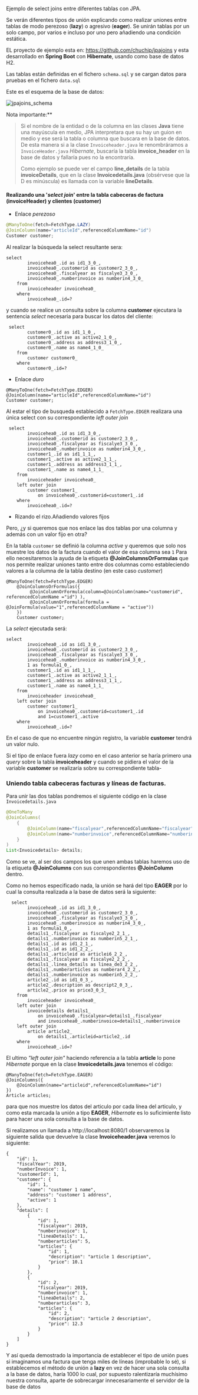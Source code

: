 Ejemplo de select joins entre diferentes tablas con JPA. 

Se verán diferentes tipos de unión explicando como realizar uniones entre tablas de modo perezoso (**lazy**) o agresivo  (**eager**). Se unirán tablas por un solo campo, por varios e incluso por uno pero añadiendo una condición estática.

EL proyecto de ejemplo esta en: https://github.com/chuchip/jpajoins y esta desarrollado en **Spring Boot** con **Hibernate**, usando como base de datos H2.

Las tablas están definidas en el fichero `schema.sql` y se cargan datos para pruebas en el fichero `data.sql`

Este es el esquema de la base de datos:

![jpajoins_schema](.\jpajoins_schema.png)

Nota importante:**

> Si el nombre de la entidad o de la columna en las clases **Java**  tiene una mayúscula en medio, JPA interpretara que su hay un guion en medio y ese será la tabla o columna que buscara en la base de datos.
> De esta manera si a la clase `Invoiceheader.java` le renombráramos a `InvoiceHeader.java`  *Hibernate*, buscaría la tabla **invoice_header** en la base de datos y fallaría pues no la encontraría.
>
> Como ejemplo se puede ver el campo **line_details** de la tabla **invoiceDetails**, que en la clase **Invoicedetails.java** (obsérvese que la D es minúscula) es llamada con la variable **lineDetails**.



#### Realizando una '*select join*' entre la tabla cabeceras de factura (invoiceHeader) y clientes (customer)

- Enlace *perezoso* 

```java
@ManyToOne(fetch=FetchType.LAZY)
@JoinColumn(name="articleId",referencedColumnName="id")	
Customer customer;
```

Al realizar la búsqueda la select resultante sera:

```
select
        invoicehea0_.id as id1_3_0_,
        invoicehea0_.customerid as customer2_3_0_,
        invoicehea0_.fiscalyear as fiscalye3_3_0_,
        invoicehea0_.numberinvoice as numberin4_3_0_ 
    from
        invoiceheader invoicehea0_ 
    where
        invoicehea0_.id=?
```

 y cuando se realice un consulta  sobre la columna **customer** ejecutara la sentencia *select* necesaria para buscar los datos del cliente:

```
 select
        customer0_.id as id1_1_0_,
        customer0_.active as active2_1_0_,
        customer0_.address as address3_1_0_,
        customer0_.name as name4_1_0_ 
    from
        customer customer0_ 
    where
        customer0_.id=?
```

* Enlace *duro*

```
@ManyToOne(fetch=FetchType.EDGER)
@JoinColumn(name="articleId",referencedColumnName="id")	
Customer customer;
```

Al estar el tipo de busqueda establecido a `FetchType.EDGER`  realizara una única select con su correspondiente *left outer join*

```
 select
        invoicehea0_.id as id1_3_0_,
        invoicehea0_.customerid as customer2_3_0_,
        invoicehea0_.fiscalyear as fiscalye3_3_0_,
        invoicehea0_.numberinvoice as numberin4_3_0_,
        customer1_.id as id1_1_1_,
        customer1_.active as active2_1_1_,
        customer1_.address as address3_1_1_,
        customer1_.name as name4_1_1_ 
    from
        invoiceheader invoicehea0_ 
    left outer join
        customer customer1_ 
            on invoicehea0_.customerid=customer1_.id 
    where
        invoicehea0_.id=?
```

- Rizando el rizo.Añadiendo valores fijos

Pero, ¿y si queremos  que nos enlace las dos tablas por una columna y además con un valor fijo en otra?

En la tabla `customer` se definió la columna *active* y queremos que solo nos muestre los datos de la factura cuando el valor de esa columna sea `1` Para ello necesitaremos la ayuda de la etiqueta **@JoinColumnsOrFormulas** que nos permite realizar uniones tanto entre dos columnas como estableciendo valores a la columna de la tabla destino (en este caso *customer*)

```
@ManyToOne(fetch=FetchType.EDGER)
	@JoinColumnsOrFormulas({
		 @JoinColumnOrFormula(column=@JoinColumn(name="customerid", referencedColumnName ="id") ),
		 @JoinColumnOrFormula(formula = @JoinFormula(value="1",referencedColumnName = "active"))
	})	
	Customer customer;
```

La *select* ejecutada será:

```
select
        invoicehea0_.id as id1_3_0_,
        invoicehea0_.customerid as customer2_3_0_,
        invoicehea0_.fiscalyear as fiscalye3_3_0_,
        invoicehea0_.numberinvoice as numberin4_3_0_,
        1 as formula1_0_,
        customer1_.id as id1_1_1_,
        customer1_.active as active2_1_1_,
        customer1_.address as address3_1_1_,
        customer1_.name as name4_1_1_ 
    from
        invoiceheader invoicehea0_ 
    left outer join
        customer customer1_ 
            on invoicehea0_.customerid=customer1_.id 
            and 1=customer1_.active 
    where
        invoicehea0_.id=?
```

En el caso de que no encuentre ningún registro, la variable **customer** tendrá un valor nulo.

Si el tipo de enlace fuera *lazy* como en el caso anterior se haría primero una *query* sobre la tabla **invoiceheader** y cuando se pidiera el valor de la variable **customer** se realizaría sobre su correspondiente tabla-

### Uniendo tabla cabeceras facturas y líneas de facturas.

Para unir las dos tablas pondremos el siguiente código en la clase `Invoicedetails.java`

```java
@OneToMany
@JoinColumns(
    {
        @JoinColumn(name="fiscalyear",referencedColumnName="fiscalyear"),
       	@JoinColumn(name="numberinvoice",referencedColumnName="numberinvoice")
    }			
)
List<Invoicedetails> details;	
```


Como se ve, al ser dos campos los que unen ambas tablas haremos uso de la etiqueta **@JoinColumns** con sus correspondientes **@JoinColumn** dentro.

Como no hemos especificado nada, la unión se hará del tipo **EAGER** por lo cual la consulta realizada a la base de datos será la siguiente:

```
  select
        invoicehea0_.id as id1_3_0_,
        invoicehea0_.customerid as customer2_3_0_,
        invoicehea0_.fiscalyear as fiscalye3_3_0_,
        invoicehea0_.numberinvoice as numberin4_3_0_,
        1 as formula1_0_,
        details1_.fiscalyear as fiscalye2_2_1_,
        details1_.numberinvoice as numberin5_2_1_,
        details1_.id as id1_2_1_,
        details1_.id as id1_2_2_,
        details1_.articleid as articlei6_2_2_,
        details1_.fiscalyear as fiscalye2_2_2_,
        details1_.linea_details as linea_de3_2_2_,
        details1_.numberarticles as numberar4_2_2_,
        details1_.numberinvoice as numberin5_2_2_,
        article2_.id as id1_0_3_,
        article2_.description as descript2_0_3_,
        article2_.price as price3_0_3_ 
    from
        invoiceheader invoicehea0_ 
    left outer join
        invoicedetails details1_ 
            on invoicehea0_.fiscalyear=details1_.fiscalyear 
            and invoicehea0_.numberinvoice=details1_.numberinvoice 
    left outer join
        article article2_ 
            on details1_.articleid=article2_.id 
    where
        invoicehea0_.id=?
```

El ultimo *"left outer join"* haciendo referencia a la tabla **article**  lo pone *Hibernate* porque en la clase **Invoicedetails.java** tenemos el código:

	@ManyToOne(fetch=FetchType.EAGER)
	@JoinColumns({
		@JoinColumn(name="articleid",referencedColumnName="id")		
	})
	Article articles;	
para que nos muestre los datos del articulo por cada línea del articulo, y como esta marcada la unión a tipo **EAGER**, *Hibernate* es lo suficimiente listo para hacer una sola consulta a la base de datos.

Si realizamos un llamada a http://localhost:8080/1 observaremos la siguiente salida que devuelve la clase **Invoiceheader.java** veremos lo siguiente:

```
{
    "id": 1,
    "fiscalYear": 2019,
    "numberInvoice": 1,
    "customerId": 1,
    "customer": {
        "id": 1,
        "name": "customer 1 name",
        "address": "customer 1 address",
        "active": 1
    },
    "details": [
        {
            "id": 1,
            "fiscalyear": 2019,
            "numberinvoice": 1,
            "lineaDetails": 1,
            "numberarticles": 5,
            "articles": {
                "id": 1,
                "description": "article 1 description",
                "price": 10.1
            }
        },
        {
            "id": 2,
            "fiscalyear": 2019,
            "numberinvoice": 1,
            "lineaDetails": 2,
            "numberarticles": 3,
            "articles": {
                "id": 2,
                "description": "article 2 description",
                "price": 12.3
            }
        }
    ]
}
```



 Y así queda demostrado la importancia de establecer el tipo de unión pues si imaginamos una factura que tenga miles de líneas (improbable lo sé), si establecemos el método de unión a **lazy**  en vez de hacer una sola consulta a la base de datos, haría 1000 lo cual, por supuesto ralentizaría muchísimo nuestra consulta, aparte de sobrecargar innecesariamente el servidor de la base de datos